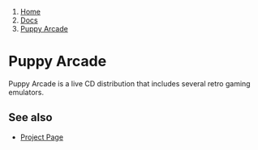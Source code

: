 <!-- -
Title: Puppy Arcade
Description: Notes and links on the Puppy Arcade distribution
First Published: 2014-03-08
- -->

<ol class="breadcrumb" itemprop="breadcrumb">
	<li><a href="/">Home</a></li>
	<li><a href="/docs/">Docs</a></li>
	<li><a href="/docs/puppy-arcade.html">Puppy Arcade</a></li>
</ol>

Puppy Arcade
============

Puppy Arcade is a live CD distribution that includes several retro 
gaming emulators.

See also
--------

*   [Project Page](http://scottjarvis.com/page105.htm)
